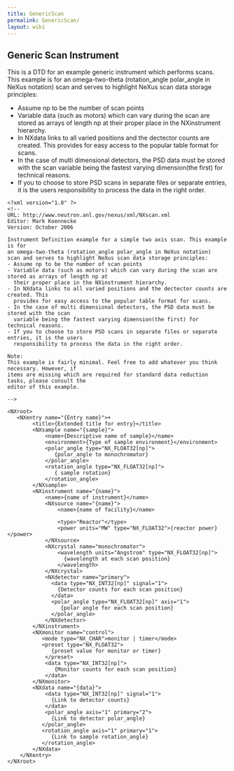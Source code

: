 ```yaml
---
title: GenericScan
permalink: GenericScan/
layout: wiki
---
```


Generic Scan Instrument
-----------------------

This is a DTD for an example generic instrument which performs scans.
This example is for an omega-two-theta (rotation\_angle polar\_angle in
NeXus notation) scan and serves to highlight NeXus scan data storage
principles:

-   Assume np to be the number of scan points
-   Variable data (such as motors) which can vary during the scan are
    stored as arrays of length np at their proper place in the
    NXinstrument hierarchy.
-   In NXdata links to all varied positions and the dectector counts are
    created. This provides for easy access to the popular table format
    for scans.
-   In the case of multi dimensional detectors, the PSD data must be
    stored with the scan variable being the fastest varying
    dimension(the first) for technical reasons.
-   If you to choose to store PSD scans in separate files or separate
    entries, it is the users responsibility to process the data in the
    right order.

<!-- -->

    <?xml version="1.0" ?>
    <!--
    URL: http://www.neutron.anl.gov/nexus/xml/NXscan.xml
    Editor: Mark Koennecke
    Version: October 2006

    Instrument Definition example for a simple two axis scan. This example is for 
    an omega-two-theta (rotation_angle polar_angle in NeXus notation)
    scan and serves to highlight NeXus scan data storage principles:
    - Assume np to be the number of scan points 
    - Variable data (such as motors) which can vary during the scan are stored as arrays of length np at 
      their proper place in the NXinstrument hierarchy.
    - In NXdata links to all varied positions and the dectector counts are created. This
      provides for easy access to the popular table format for scans. 
    - In the case of multi dimensional detectors, the PSD data must be stored with the scan 
      variable being the fastest varying dimension(the first) for technical reasons.
    - If you to choose to store PSD scans in separate files or separate entries, it is the users
      responsibility to process the data in the right order.  

    Note:
    This example is fairly minimal. Feel free to add whatever you think necessary. However, if
    items are missing which are required for standard data reduction tasks, please consult the
    editor of this example.

    -->

    <NXroot>
       <NXentry name="{Entry name}">+
            <title>{Extended title for entry}</title>
            <NXsample name="{sample}">
                <name>{Descriptive name of sample}</name>
                <environment>{Type of sample environment}</environment>
                <polar_angle type="NX_FLOAT32[np]">
                   {polar_angle to monochromator}
                </polar_angle>
                <rotation_angle type="NX_FLOAT32[np]">
                   { sample rotation}
                </rotation_angle>
            </NXsample>
            <NXinstrument name="{name}">
                <name>{name of instrument}</name>
                <NXsource name="{name}">
                    <name>{name of facility}</name>

                    <type>"Reactor"</type>
                    <power units="MW" type="NX_FLOAT32">{reactor power}</power>
                </NXsource>
                <NXcrystal name="monochromator">
                    <wavelength units="Angstrom" type="NX_FLOAT32[np]">
                      {wavelength at each scan position}
                    </wavelength>
                </NXcrystal>
                <NXdetector name="primary">
                  <data type="NX_INT32[np]" signal="1">
                    {Detector counts for each scan position}
                  </data>
                  <polar_angle type="NX_FLOAT32[np]" axis="1">
                     {polar angle for each scan position}
                  </polar_angle>
                </NXdetector>
            </NXinstrument>
            <NXmonitor name="control">
               <mode type="NX_CHAR">monitor | timer</mode>
               <preset type="NX_FLOAT32">
                  {preset value for monitor or timer}
                </preset>
                <data type="NX_INT32[np]">
                   {Monitor counts for each scan position}
                </data>
            </NXmonitor>
            <NXdata name="{data}">
                <data type="NX_INT32[np]" signal="1">
                  {Link to detector counts}
                </data>
                <polar_angle axis="1" primary="2">
                  {Link to detector polar_angle}
               </polar_angle>
               <rotation_angle axis="1" primary="1">
                  {Link to sample rotation_angle}
               </rotation_angle>
            </NXdata>
        </NXentry>
    </NXroot>
